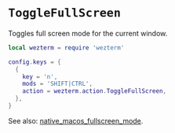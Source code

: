 # `ToggleFullScreen`

Toggles full screen mode for the current window.

```lua
local wezterm = require 'wezterm'

config.keys = {
  {
    key = 'n',
    mods = 'SHIFT|CTRL',
    action = wezterm.action.ToggleFullScreen,
  },
}
```

See also: [native_macos_fullscreen_mode](../config/native_macos_fullscreen_mode.md).

